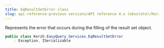 ```yaml
---
title: EqResultSetError class
slug: api-reference-previous-versions/API reference 4.x (obsolete)/Korzh.EasyQuery.Services namespace/eqresultseterror-class
---
```



Represents the error that occurs during the filling of the result set object.
```csharp
public class Korzh.EasyQuery.Services.EqResultSetError
    : Exception, ISerializable

```